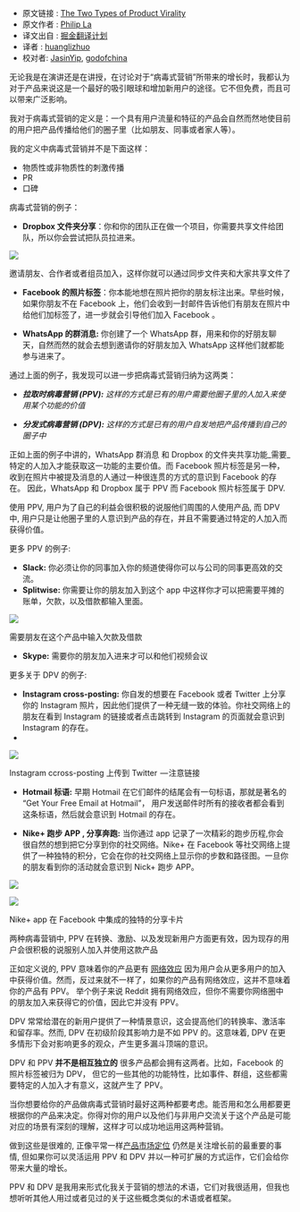 * 原文链接 : [The Two Types of Product Virality](https://medium.com/@philipla/the-two-types-of-product-virality-8ae744b1c4d7#.lwgcxzx4d)
* 原文作者 : [Philip La](https://medium.com/@philipla)
* 译文出自 : [掘金翻译计划](https://github.com/xitu/gold-miner)
* 译者 : [huanglizhuo](https://github.com/huanglizhuo) 
* 校对者: [JasinYip](https://github.com/JasinYip), [godofchina](https://github.com/godofchina)

无论我是在演讲还是在讲授，在讨论对于“病毒式营销”所带来的增长时，我都认为对于产品来说这是一个最好的吸引眼球和增加新用户的途径。它不但免费，而且可以带来广泛影响。

我对于病毒式营销的定义是：一个具有用户流量和特征的产品会自然而然地使目前的用户把产品传播给他们的圈子里（比如朋友、同事或者家人等）。

我的定义中病毒式营销并不是下面这样：
	
* 物质性或非物质性的刺激传播 
* PR
* 口碑 

病毒式营销的例子：

*   **Dropbox 文件夹分享**：你和你的团队正在做一个项目，你需要共享文件给团队，所以你会尝试把队员拉进来。

![](https://cdn-images-1.medium.com/max/800/1*eA5Ae-IdNiKUBJltCRBLjA.png)

<figcaption> 邀请朋友、合作者或者组员加入，这样你就可以通过同步文件夹和大家共享文件了</figcaption>

*   **Facebook 的照片标签**：你本能地想在照片把你的朋友标注出来。早些时候，如果你朋友不在 Facebook 上，他们会收到一封邮件告诉他们有朋友在照片中给他们加标签了，进一步就会引导他们加入 Facebook 。

*   **WhatsApp 的群消息:** 你创建了一个 WhatsApp 群，用来和你的好朋友聊天，自然而然的就会去想到邀请你的好朋友加入 WhatsApp 这样他们就都能参与进来了。

通过上面的例子，我发现可以进一步把病毒式营销归纳为这两类：

*   **_拉取时病毒营销 (PPV):_** _这样的方式是已有的用户需要他圈子里的人加入来使用某个功能的价值_

*   **_分发式病毒营销 (DPV):_**  _这样的方式是已有的用户自发地把产品传播到自己的圈子中_

正如上面的例子中讲的，WhatsApp 群消息 和 Dropbox 的文件夹共享功能_需要_特定的人加入才能获取这一功能的主要价值。而 Facebook 照片标签是另一种，收到在照片中被提及消息的人通过一种很连贯的方式的意识到 Facebook 的存在。 因此，WhatsApp 和 Dropbox 属于 PPV 而 Facebook 照片标签属于 DPV.

使用 PPV, 用户为了自己的利益会很积极的说服他们周围的人使用产品, 而 DPV 中, 用户只是让他圈子里的人意识到产品的存在，并且不需要通过特定的人加入而获得价值。

更多 PPV 的例子:

*   **Slack:** 你必须让你的同事加入你的频道使得你可以与公司的同事更高效的交流。
*   **Splitwise:** 你需要让你的朋友加入到这个 app 中这样你才可以把需要平摊的账单，欠款，以及借款都输入里面。

![](https://cdn-images-1.medium.com/max/800/1*Op_Zq7ZvAS-MDOCjcmwK9Q.png)

<figcaption>需要朋友在这个产品中输入欠款及借款</figcaption>

*   **Skype:** 需要你的朋友加入进来才可以和他们视频会议

更多关于 DPV 的例子:

*   **Instagram cross-posting:** 你自发的想要在 Facebook 或者 Twitter 上分享你的 Instagram 照片，因此他们提供了一种无缝一致的体验。你社交网络上的朋友在看到 Instagram 的链接或者点击跳转到 Instagram 的页面就会意识到 Instagram 的存在。
*   
![](https://cdn-images-1.medium.com/max/800/1*mKh6OB53j42OsytGP8Ydhw.png)

<figcaption>Instagram ccross-posting 上传到 Twitter  — 注意链接</figcaption>

*   **Hotmail 标语:** 早期 Hotmail 在它们邮件的结尾会有一句标语，那就是著名的 “Get Your Free Email at Hotmail”， 用户发送邮件时所有的接收者都会看到这条标语，然后就会意识到 Hotmail 的存在。

*   **Nike+ 跑步 APP , 分享奔跑:** 当你通过 app 记录了一次精彩的跑步历程,你会很自然的想到把它分享到你的社交网络。Nike+ 在 Facebook 等社交网络上提供了一种独特的积分，它会在你的社交网络上显示你的步数和路径图。一旦你的朋友看到你的活动就会意识到 Nick+ 跑步 APP。

![](https://cdn-images-1.medium.com/max/400/1*4dSbYd1PksIBpkErEM5x8w.png)

![](https://cdn-images-1.medium.com/max/800/1*BtqrKO4LcMRP0FxRWndDlQ.png)

<figcaption>Nike+ app 在 Facebook 中集成的独特的分享卡片</figcaption>

两种病毒营销中, PPV 在转换、激励、以及发现新用户方面更有效，因为现存的用户会很积极的说服别人加入并使用这款产品

正如定义说的, PPV 意味着你的产品更有 [网络效应](http://versionone.vc/network-effects/) 因为用户会从更多用户的加入中获得价值。然而，反过来就不一样了，如果你的产品有网络效应，这并不意味着你的产品有 PPV。 举个例子来说 Reddit 拥有网络效应，但你不需要你网络圈中的朋友加入来获得它的价值，因此它并没有 PPV。

DPV 常常给潜在的新用户提供了一种情景意识，这会提高他们的转换率、激活率和留存率。然而, DPV 在初级阶段其影响力是不如 PPV 的。这意味着, DPV 在更多情形下会对影响更多的观众，产生更多漏斗顶端的意识。

DPV 和 PPV **并不是相互独立的** 很多产品都会拥有这两者。比如，Facebook 的照片标签被归为 DPV， 但它的一些其他的功能特性，比如事件、群组，这些都需要特定的人加入才有意义，这就产生了 PPV。

当你想要给你的产品做病毒式营销时最好这两种都要考虑。能否用和怎么用都要更根据你的产品来决定。你得对你的用户以及他们与非用户交流关于这个产品是可能对应的场景有深刻的理解，这样才可以成功地运用这两种营销。

做到这些是很难的, 正像平常一样[产品市场定位](http://www.startup-marketing.com/the-startup-pyramid/) 仍然是关注增长前的最重要的事情, 但如果你可以灵活运用 PPV 和 DPV 并以一种可扩展的方式运作，它们会给你带来大量的增长。

PPV 和 DPV 是我用来形式化我关于营销的想法的术语，它们对我很适用，但我也想听听其他人用过或者见过的关于这些概念类似的术语或者框架。

